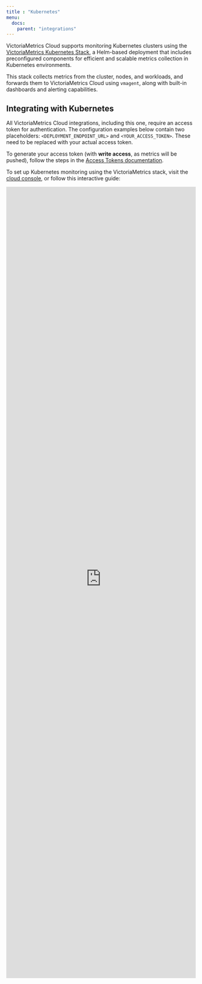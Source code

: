 ```yaml
---
title : "Kubernetes"
menu:
  docs:
    parent: "integrations"
---
```


VictoriaMetrics Cloud supports monitoring Kubernetes clusters using the
[VictoriaMetrics Kubernetes Stack](https://docs.victoriametrics.com/helm/victoria-metrics-k8s-stack/), a Helm-based
deployment that includes preconfigured components for efficient and scalable metrics collection in Kubernetes environments.

This stack collects metrics from the cluster, nodes, and workloads, and forwards them to VictoriaMetrics Cloud using
`vmagent`, along with built-in dashboards and alerting capabilities.

## Integrating with Kubernetes

All VictoriaMetrics Cloud integrations, including this one, require an access token for authentication. The configuration examples below contain two placeholders: `<DEPLOYMENT_ENDPOINT_URL>` and `<YOUR_ACCESS_TOKEN>`. These need to be replaced with your actual access token.

To generate your access token (with **write access**, as metrics will be pushed), follow the steps in the [Access Tokens documentation](https://docs.victoriametrics.com/victoriametrics-cloud/deployments/access-tokens/).

To set up Kubernetes monitoring using the VictoriaMetrics stack, visit the [cloud console](https://console.victoriametrics.cloud/integrations/kubernetes), or follow this interactive guide:


<iframe 
    width="100%" 
    height="2100" 
    name="iframe" 
    id="integration" 
    frameborder="0"
    src="https://console.victoriametrics.cloud/public/integrations/kubernetes" 
    style="background: white;" >
</iframe>
